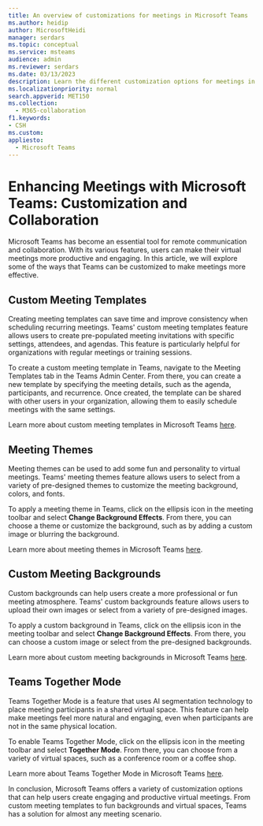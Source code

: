 ```yaml
---
title: An overview of customizations for meetings in Microsoft Teams
ms.author: heidip
author: MicrosoftHeidi
manager: serdars
ms.topic: conceptual
ms.service: msteams
audience: admin
ms.reviewer: serdars
ms.date: 03/13/2023
description: Learn the different customization options for meetings in Microsoft Teams, and where you can go for more detailed steps.
ms.localizationpriority: normal
search.appverid: MET150
ms.collection:
  - M365-collaboration
f1.keywords:
- CSH
ms.custom:
appliesto:
  - Microsoft Teams
---
```


# Enhancing Meetings with Microsoft Teams: Customization and Collaboration

Microsoft Teams has become an essential tool for remote communication and collaboration. With its various features, users can make their virtual meetings more productive and engaging. In this article, we will explore some of the ways that Teams can be customized to make meetings more effective.

## Custom Meeting Templates

Creating meeting templates can save time and improve consistency when scheduling recurring meetings. Teams' custom meeting templates feature allows users to create pre-populated meeting invitations with specific settings, attendees, and agendas. This feature is particularly helpful for organizations with regular meetings or training sessions.

To create a custom meeting template in Teams, navigate to the Meeting Templates tab in the Teams Admin Center. From there, you can create a new template by specifying the meeting details, such as the agenda, participants, and recurrence. Once created, the template can be shared with other users in your organization, allowing them to easily schedule meetings with the same settings.

Learn more about custom meeting templates in Microsoft Teams [here](custom-meeting-templates-overview.md).

## Meeting Themes

Meeting themes can be used to add some fun and personality to virtual meetings. Teams' meeting themes feature allows users to select from a variety of pre-designed themes to customize the meeting background, colors, and fonts.

To apply a meeting theme in Teams, click on the ellipsis icon in the meeting toolbar and select **Change Background Effects**. From there, you can choose a theme or customize the background, such as by adding a custom image or blurring the background.

Learn more about meeting themes in Microsoft Teams [here](meeting-themes.md).

## Custom Meeting Backgrounds

Custom backgrounds can help users create a more professional or fun meeting atmosphere. Teams' custom backgrounds feature allows users to upload their own images or select from a variety of pre-designed images.

To apply a custom background in Teams, click on the ellipsis icon in the meeting toolbar and select **Change Background Effects**. From there, you can choose a custom image or select from the pre-designed backgrounds.

Learn more about custom meeting backgrounds in Microsoft Teams [here](custom-meeting-backgrounds.md).

## Teams Together Mode

Teams Together Mode is a feature that uses AI segmentation technology to place meeting participants in a shared virtual space. This feature can help make meetings feel more natural and engaging, even when participants are not in the same physical location.

To enable Teams Together Mode, click on the ellipsis icon in the meeting toolbar and select **Together Mode**. From there, you can choose from a variety of virtual spaces, such as a conference room or a coffee shop.

Learn more about Teams Together Mode in Microsoft Teams [here](/microsoftteams/platform/apps-in-teams-meetings/teams-together-mode).

In conclusion, Microsoft Teams offers a variety of customization options that can help users create engaging and productive virtual meetings. From custom meeting templates to fun backgrounds and virtual spaces, Teams has a solution for almost any meeting scenario.
